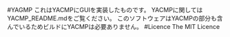 #YAGMP
これはYACMPにGUIを実装したものです。
YACMPに関してはYACMP_README.mdをご覧ください。
このソフトウェアはYACMPの部分も含んでいるためビルドにYACMPは必要ありません。
#Licence
The MIT Licence